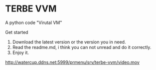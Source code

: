 # TERBE VVM

A python code "Virutal VM"

Get started

1. Download the latest version or the version you in need.
2. Read the readme.md, i think you can not unread and do it correctly.
3. Enjoy it.

http://watercup.ddns.net:5999/prmenu/srv/terbe-vvm/video.mov
